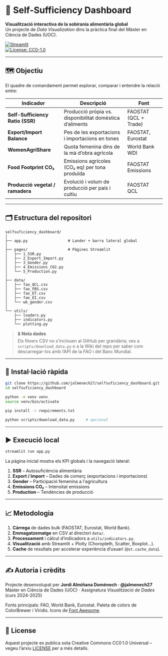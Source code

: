 
# 🌾 Self-Sufficiency Dashboard

**Visualització interactiva de la sobirania alimentària global**  
Un projecte de *Data Visualization* dins la pràctica final del Màster en Ciència de Dades (UOC).

[![Streamlit](https://img.shields.io/badge/built%20with-Streamlit-fuchsia)](https://streamlit.io)  
[![License: CC0-1.0](https://img.shields.io/badge/license-CC0%201.0-lightgrey)](LICENSE)


---

## 🗺️ Objectiu

El quadre de comandament permet explorar, comparar i entendre la relació entre:

| Indicador | Descripció | Font |
|-----------|------------|------|
| **Self-Sufficiency Ratio (SSR)** | Producció pròpia vs. disponibilitat domèstica d’aliments | FAOSTAT (QCL + Trade) |
| **Export/Import Balance** | Pes de les exportacions i importacions en tones | FAOSTAT, Eurostat |
| **WomenAgriShare** | Quota femenina dins de la mà d’obra agrícola | World Bank WDI |
| **Food Footprint CO₂** | Emissions agrícoles (CO₂ eq) per tona produïda | FAOSTAT Emissions |
| **Producció vegetal / ramadera** | Evolució i volum de producció per país i cultiu | FAOSTAT QCL |

---

## 🗂️ Estructura del repositori

```
selfsuficiency_dashboard/
│
├── app.py                  # Lander + barra lateral global
│
├── pages/                  # Pàgines Streamlit
│   ├── 1_SSR.py
│   ├── 2_Export_Import.py
│   ├── 3_Gender.py
│   ├── 4_Emissions_CO2.py
│   └── 5_Production.py
│
├── data/
│   ├── fao_QCL.csv
│   ├── fao_FBS.csv
│   ├── fao_ET.csv
│   ├── fao_EI.csv
│   └── wb_gender.csv
│
└── utils/
    ├── loaders.py
    ├── indicators.py
    └── plotting.py
```

> 🔒 **Nota dades**  
> Els fitxers CSV no s’inclouen al GitHub per grandària; ves a `scripts/download_data.py` o a la Wiki del repo per saber com descarregar-los amb l’API de la FAO i del Banc Mundial.

---

## 🚀 Instal·lació ràpida

```bash
git clone https://github.com/jalmenech27/selfsuficiency_dashboard.git
cd selfsuficiency_dashboard

python -m venv venv
source venv/bin/activate

pip install -r requirements.txt

python scripts/download_data.py     # opcional
```

---

## ▶️ Execució local

```bash
streamlit run app.py
```

La pàgina inicial mostra els KPI globals i la navegació lateral:

1. **SSR** – Autosuficiència alimentària  
2. **Export / Import** – Dades de comerç (exportacions i importacions)  
3. **Gender** – Participació femenina a l'agricultura
4. **Emissions CO₂** – Intensitat emissions   
5. **Production** – Tendències de producció  

---

## 📈 Metodologia

1. **Càrrega** de dades bulk (FAOSTAT, Eurostat, World Bank).
2. **Emmagatzematge** en CSV al directori `data/`.  
3. **Processament** i càlcul d’indicadors a `utils/indicators.py`.  
4. **Visualització** amb Streamlit + Plotly (Choropleth, Scatter, Boxplot…).  
5. **Cache** de resultats per accelerar experiència d’usuari (`@st.cache_data`).  

---

## ✍️ Autoria i crèdits

Projecte desenvolupat per **Jordi Almiñana Domènech · @jalmenech27**  
Màster en Ciència de Dades (UOC) · Assignatura *Visualització de Dades* (curs 2024-2025)

Fonts principals: FAO, World Bank, Eurostat. Paleta de colors de ColorBrewer i Viridis. Icons de [Font Awesome](https://fontawesome.com/).

---

## 📝 License

Aquest projecte es publica sota Creative Commons CC0 1.0 Universal – vegeu l’arxiu [LICENSE](LICENSE) per a més detalls.
